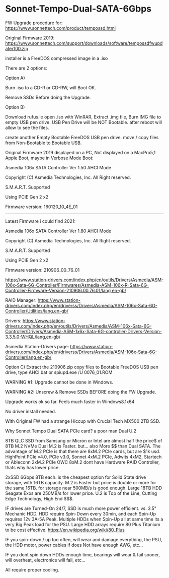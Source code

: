 # Sonnet-Tempo-Dual-SATA-6Gbps
FW Upgrade procedure for:  
https://www.sonnettech.com/product/tempossd.html

Original Firmware 2019:
https://www.sonnettech.com/support/downloads/software/tempossdfwupdater100.zip

installer is a FreeDOS compressed image in a .iso

There are 2 options:

Option A)

Burn .iso to a CD-R or CD-RW, will Boot OK.

Remove SSDs Before doing the Upgrade.

Option B) 

Download rufus.ie
open .iso with WinRAR,
Extract .img file,
Burn IMG file to empty USB pen drive.
USB Pen Drive will be NOT Bootable.
after reboot will allow to see the files.

create another Empty Bootable FreeDOS USB pen drive.
move / copy files from Non-Bootable to Bootable USB.

Original Firmware 2019 displayed on a PC, Not displayed on a MacPro5,1 Apple Boot, maybe in Verbose Mode Boot:

Asmedia 106x SATA Controller Ver 1.50 AHCI Mode

Copyright (C) Asmedia Technologies, Inc. All Right reserved.

S.M.A.R.T. Supported

Using PCIE Gen 2 x2

Firmware version: 160120_10_4E_01

------

Latest Firmware i could find 2021:

Asmedia 106x SATA Controller Ver 1.80 AHCI Mode

Copyright (C) Asmedia Technologies, Inc. All Right reserved.

S.M.A.R.T. Supported

Using PCIE Gen 2 x2

Firmware version: 210906_00_76_01

https://www.station-drivers.com/index.php/en/outils/Drivers/Asmedia/ASM-106x-Sata-6G-Controller/Firmwares/Asmedia-ASM-106x-R-Sata-6G-Controller-Firmware-Version-210906.00.76.01/lang,en-gb/

RAID Manager:
https://www.station-drivers.com/index.php/en/driverss/Drivers/Asmedia/ASM-106x-Sata-6G-Controller/Utilities/lang,en-gb/

Drivers:
https://www.station-drivers.com/index.php/en/outils/Drivers/Asmedia/ASM-106x-Sata-6G-Controller/Drivers/Asmedia-ASM-1x6x-Sata-6G-controller-Drivers-Version-3.3.5.0-WHQL/lang,en-gb/

Asmedia Station-Drivers page:
https://www.station-drivers.com/index.php/en/driverss/Drivers/Asmedia/ASM-106x-Sata-6G-Controller/lang,en-gb/

Option C)
Extract the 210906.zip
copy files to Bootable FreeDOS USB pen drive,
type AHCI.bat
or 
spiupd.exe /U 0076_01.ROM

WARNING #1:
Upgrade cannot be done in Windows.

WARNING #2:
Unscrew & Remove SSDs BEFORE doing the FW Upgrade.

Upgrade works ok so far.
Feels much faster in Windows8.1x64

No driver install needed.

With Original FW had a strange Hiccup with Crucial Tech MX500 2TB SSD.

Why Sonnet Tempo Dual SATA PCIe card?
a poor man Dual U.2

8TB QLC SSD from Samsung or Micron or Intel are almost half the price$ of 8TB M.2 NVMe
Dual M.2 is Faster. but... also More $$ than Dual SATA.
The advantage of M.2 PCIe is that there are 8xM.2 PCIe cards, but are $1k usd. 
HighPoint PCIe v4.0, PCIe v3.0, 
Sonnet 4xM.2 PCIe,
Adwits 4xM2,
Startech or Ableconn 2xM.2 PCIe
OWC 8xM.2 dont have Hardware RAID Controller, thats why has lower price.

2xSSD 6Gbps 8TB each. is the cheapest option for Solid State drive storage, with 16TB capacity.
M.2 is Faster but price is double or more for the same 16TB.
for storage near 500MB/s is good enough.
Large 18TB HDD Seagate Exos are 250MB/s for lower price.
U.2 is Top of the Line, Cutting Edge Technology, High End $$$.

IF drives are Turned-On 24/7, SSD is much more power efficient.
vs. 3.5" Mechanic HDD.
HDD require Spin-Down every 30min,
and each Spin-Up requires 12v 3A-5A Peak.
Multiple HDDs when Spin-Up all at same time its a very Big Peak load for the PSU.
Large HDD arrays require 80 Plus Titanium to be cost effective.
https://en.wikipedia.org/wiki/80_Plus

IF you spin-down / up too often, will wear and damage everything, the PSU, the HDD motor, power cables if does Not have enough AWG, etc...

IF you dont spin down HDDs enough time, bearings will wear & fail sooner, will overheat, electronics will fail, etc...

All require proper cooling.
